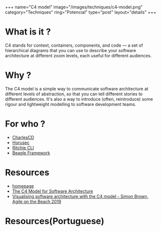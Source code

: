 +++
name="C4 model"
image="/images/techniques/c4-model.png"
category="Techniques"
ring="Potencial"
type="post"
layout="details"
+++

# What is it ?

C4 stands for context, containers, components, and code — a set of hierarchical diagrams that you can use to describe your software architecture at different zoom levels, each useful for different audiences.

# Why ?

The C4 model is a simple way to communicate software architecture at different levels of abstraction, so that you can tell different stories to different audiences. It's also a way to introduce (often, reintroduce) some rigour and lightweight modelling to software development teams. 

# For who ?

* [CharlesCD](https://charlescd.io/)
* [Horusec](https://horusec.io/site/)
* [Ritchie CLI](https://ritchiecli.io/)
* [Beagle Framework](https://usebeagle.io/)

# Resources
- [homepage](https://c4model.com/)
- [The C4 Model for Software Architecture](https://www.infoq.com/articles/C4-architecture-model/)
- [Visualising software architecture with the C4 model - Simon Brown, Agile on the Beach 2019](https://www.youtube.com/watch?v=x2-rSnhpw0g)

# Resources(Portuguese)
